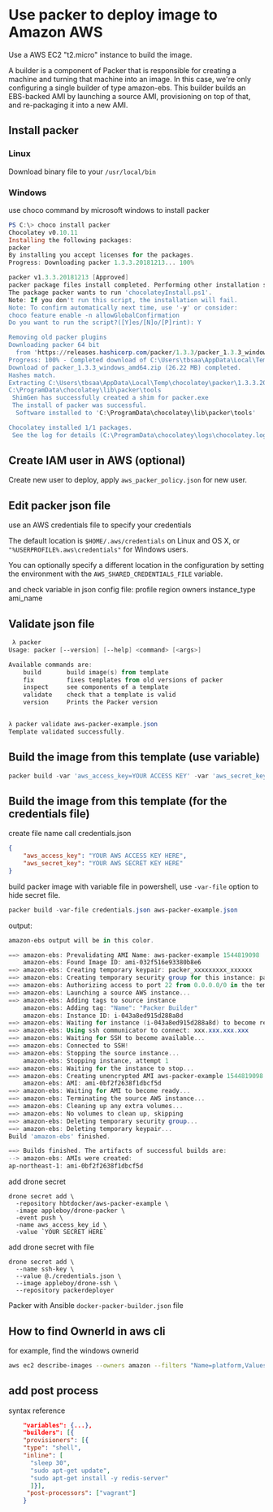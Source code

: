 
# Use packer to deploy image to Amazon AWS

Use a AWS EC2 "t2.micro" instance to build the image.

A builder is a component of Packer that is responsible for creating a machine and turning that machine into an image.
In this case, we're only configuring a single builder of type amazon-ebs.
This builder builds an EBS-backed AMI by launching a source AMI, provisioning on top of that, and re-packaging it into a new AMI.

## Install packer

### Linux

Download binary file to your `/usr/local/bin`

### Windows

use choco command by microsoft windows to install packer

```powershell
PS C:\> choco install packer
Chocolatey v0.10.11
Installing the following packages:
packer
By installing you accept licenses for the packages.
Progress: Downloading packer 1.3.3.20181213... 100%

packer v1.3.3.20181213 [Approved]
packer package files install completed. Performing other installation steps.
The package packer wants to run 'chocolateyInstall.ps1'.
Note: If you don't run this script, the installation will fail.
Note: To confirm automatically next time, use '-y' or consider:
choco feature enable -n allowGlobalConfirmation
Do you want to run the script?([Y]es/[N]o/[P]rint): Y

Removing old packer plugins
Downloading packer 64 bit
  from 'https://releases.hashicorp.com/packer/1.3.3/packer_1.3.3_windows_amd64.zip'
Progress: 100% - Completed download of C:\Users\tbsaa\AppData\Local\Temp\chocolatey\packer\1.3.3.20181213\packer_1.3.3_windows_amd64.zip (26.22 MB).
Download of packer_1.3.3_windows_amd64.zip (26.22 MB) completed.
Hashes match.
Extracting C:\Users\tbsaa\AppData\Local\Temp\chocolatey\packer\1.3.3.20181213\packer_1.3.3_windows_amd64.zip to C:\ProgramData\chocolatey\lib\packer\tools...
C:\ProgramData\chocolatey\lib\packer\tools
 ShimGen has successfully created a shim for packer.exe
 The install of packer was successful.
  Software installed to 'C:\ProgramData\chocolatey\lib\packer\tools'

Chocolatey installed 1/1 packages.
 See the log for details (C:\ProgramData\chocolatey\logs\chocolatey.log).
```

## Create IAM user in AWS (optional)

Create new user to deploy, apply `aws_packer_policy.json` for new user.

## Edit packer json file

use an AWS credentials file to specify your credentials

The default location is `$HOME/.aws/credentials` on Linux and OS X,
or `"%USERPROFILE%.aws\credentials"` for Windows users.

You can optionally specify a different location in the configuration by setting the environment with the `AWS_SHARED_CREDENTIALS_FILE` variable.

and check variable in json config file:
profile
region
owners
instance_type
ami_name

## Validate json file

```powershell
 λ packer
Usage: packer [--version] [--help] <command> [<args>]

Available commands are:
    build       build image(s) from template
    fix         fixes templates from old versions of packer
    inspect     see components of a template
    validate    check that a template is valid
    version     Prints the Packer version


λ packer validate aws-packer-example.json
Template validated successfully.
```

## Build the image from this template (use variable)

```powershell
packer build -var 'aws_access_key=YOUR ACCESS KEY' -var 'aws_secret_key=YOUR SECRET KEY' aws-packer-example.json
```

## Build the image from this template (for the credentials file)

create file name call credentials.json

```json
{
    "aws_access_key": "YOUR AWS ACCESS KEY HERE",
    "aws_secret_key": "YOUR AWS SECRET KEY HERE"
}
```

build packer image with variable file in powershell,
use `-var-file` option to hide secret file.

```powershell
packer build -var-file credentials.json aws-packer-example.json
```

output:

```powershell
amazon-ebs output will be in this color.

==> amazon-ebs: Prevalidating AMI Name: aws-packer-example 1544819098
    amazon-ebs: Found Image ID: ami-032f516e93380b8e6
==> amazon-ebs: Creating temporary keypair: packer_xxxxxxxxx_xxxxxx
==> amazon-ebs: Creating temporary security group for this instance: packer_xxxxxxxxx_xxxxxx
==> amazon-ebs: Authorizing access to port 22 from 0.0.0.0/0 in the temporary security group...
==> amazon-ebs: Launching a source AWS instance...
==> amazon-ebs: Adding tags to source instance
    amazon-ebs: Adding tag: "Name": "Packer Builder"
    amazon-ebs: Instance ID: i-043a8ed915d288a8d
==> amazon-ebs: Waiting for instance (i-043a8ed915d288a8d) to become ready...
==> amazon-ebs: Using ssh communicator to connect: xxx.xxx.xxx.xxx
==> amazon-ebs: Waiting for SSH to become available...
==> amazon-ebs: Connected to SSH!
==> amazon-ebs: Stopping the source instance...
    amazon-ebs: Stopping instance, attempt 1
==> amazon-ebs: Waiting for the instance to stop...
==> amazon-ebs: Creating unencrypted AMI aws-packer-example 1544819098 from instance i-043a8ed915d288a8d
    amazon-ebs: AMI: ami-0bf2f2638f1dbcf5d
==> amazon-ebs: Waiting for AMI to become ready...
==> amazon-ebs: Terminating the source AWS instance...
==> amazon-ebs: Cleaning up any extra volumes...
==> amazon-ebs: No volumes to clean up, skipping
==> amazon-ebs: Deleting temporary security group...
==> amazon-ebs: Deleting temporary keypair...
Build 'amazon-ebs' finished.

==> Builds finished. The artifacts of successful builds are:
--> amazon-ebs: AMIs were created:
ap-northeast-1: ami-0bf2f2638f1dbcf5d
```

add drone secret

```shell
drone secret add \
  -repository hbtdocker/aws-packer-example \
  -image appleboy/drone-packer \
  -event push \
  -name aws_access_key_id \
  -value `YOUR SECRET HERE`
```

add drone secret with file

```shell
drone secret add \
  --name ssh-key \
  --value @./credentials.json \
  --image appleboy/drone-ssh \
  --repository packerdeployer
```

Packer with Ansible
`docker-packer-builder.json` file

## How to find OwnerId in aws cli

for example, find the windows ownerid

```bash
aws ec2 describe-images --owners amazon --filters "Name=platform,Values=windows" "Name=root-device-type,Values=ebs" "Name=architecture,Values=x86_64" "Name=name,Values=*Windows_Server-2008"Name=name,Values=*Windows_Server-2008-SP2*English-64Bit-Base*" | jq -r '.Images[] | "\(.OwnerId)\t\(.Name)"'
```

## add post process

syntax reference

```json
    "variables": {...},
    "builders": [{
    "provisioners": [{
    "type": "shell",
    "inline": [
      "sleep 30",
      "sudo apt-get update",
      "sudo apt-get install -y redis-server"
      ]}],
     "post-processors": ["vagrant"]
    }
```